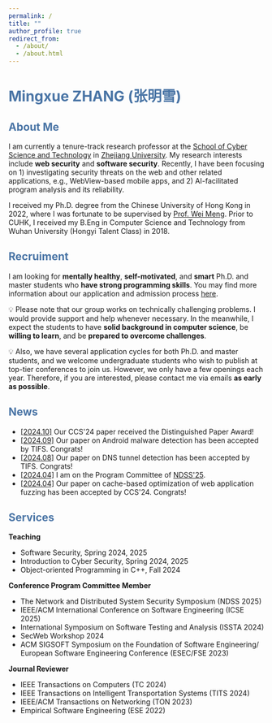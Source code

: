 ```yaml
---
permalink: /
title: ""
author_profile: true
redirect_from: 
  - /about/
  - /about.html
---
```

# <font color="#4974a5">Mingxue ZHANG (张明雪)</font>

## <font color="#4974a5">About Me</font>

I am currently a tenure-track research professor at the [School of Cyber Science and Technology](https://icsr.zju.edu.cn) in [Zhejiang University](https://www.zju.edu.cn). My research interests include **web security** and **software security**. Recently, I have been focusing on 1) investigating security threats on the web and other related applications, e.g., WebView-based mobile apps, and 2) AI-facilitated program analysis and its reliability.

I received my Ph.D. degree from the Chinese University of Hong Kong in 2022, where I was fortunate to be supervised by [Prof. Wei Meng](https://www.cse.cuhk.edu.hk/~wei). Prior to CUHK, I received my B.Eng in Computer Science and Technology from Wuhan University (Hongyi Talent Class) in 2018.

## <font color="#4974a5">Recruiment</font>

I am looking for **mentally healthy**, **self-motivated**, and **smart** Ph.D. and master students who **have strong programming skills**. You may find more information about our application and admission process [here](https://mp.weixin.qq.com/s/iijmFFZaEUYQKaRiIMTrKw).  

💡 Please note that our group works on technically challenging problems. I would provide support and help whenever necessary. In the meanwhile, I expect the students to have **solid background in computer science**, be **willing to learn**, and be **prepared to overcome challenges**. 

💡 Also, we have several application cycles for both Ph.D. and master students, and we welcome undergraduate students who wish to publish at top-tier conferences to join us. However, we only have a few openings each year. Therefore, if you are interested, please contact me via emails **as early as possible**.

## <font color="#4974a5">News</font>

- <ins>[2024.10]</ins> Our CCS'24 paper received the Distinguished Paper Award!
- <ins>[2024.09]</ins> Our paper on Android malware detection has been accepted by TIFS. Congrats!
- <ins>[2024.08]</ins> Our paper on DNS tunnel detection has been accepted by TIFS. Congrats!
- <ins>[2024.04]</ins> I am on the Program Committee of [NDSS'25](https://www.ndss-symposium.org/ndss2025/).
- <ins>[2024.04]</ins> Our paper on cache-based optimization of web application fuzzing has been accepted by CCS'24. Congrats!

## <font color="#4974a5">Services</font>

**Teaching**
- Software Security, Spring 2024, 2025
- Introduction to Cyber Security, Spring 2024, 2025
- Object-oriented Programming in C++, Fall 2024

**Conference Program Committee Member**
- The Network and Distributed System Security Symposium (NDSS 2025)
- IEEE/ACM International Conference on Software Engineering (ICSE 2025)
- International Symposium on Software Testing and Analysis (ISSTA 2024)
- SecWeb Workshop 2024
- ACM SIGSOFT Symposium on the Foundation of Software Engineering/ European Software Engineering Conference (ESEC/FSE 2023)

**Journal Reviewer**
- IEEE Transactions on Computers (TC 2024)
- IEEE Transactions on Intelligent Transportation Systems (TITS 2024)
- IEEE/ACM Transactions on Networking (TON 2023)
- Empirical Software Engineering (ESE 2022)
